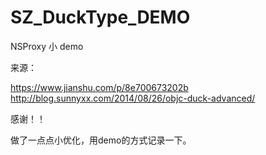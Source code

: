 # SZ_DuckType_DEMO
NSProxy 小 demo

来源：
 
 https://www.jianshu.com/p/8e700673202b
 http://blog.sunnyxx.com/2014/08/26/objc-duck-advanced/
 
 感谢！！
 
 
 做了一点点小优化，用demo的方式记录一下。
